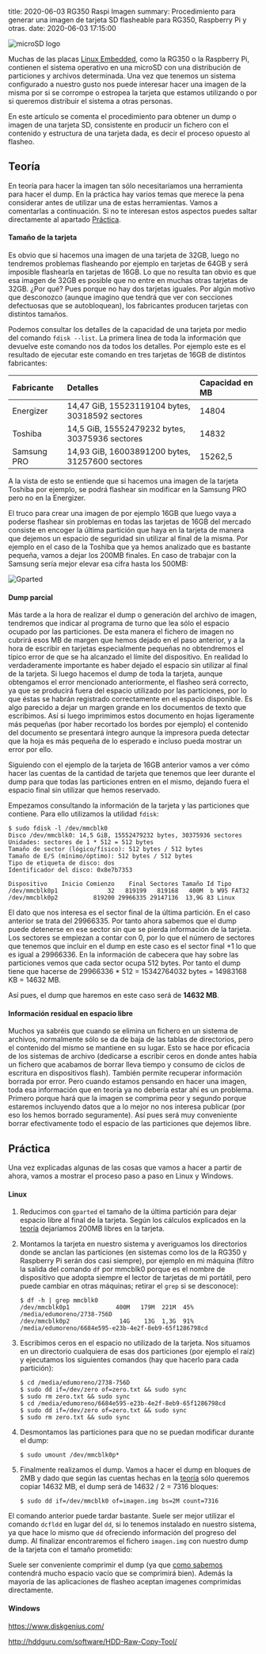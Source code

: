 title: 2020-06-03 RG350 Raspi Imagen
summary: Procedimiento para generar una imagen de tarjeta SD flasheable para RG350, Raspberry Pi y otras.
date: 2020-06-03 17:15:00

![microSD logo](/images/posts/rg350_raspi_image/microsd.png)

Muchas de las placas [Linux Embedded](https://es.wikipedia.org/wiki/Linux_embebido), como la RG350 o la Raspberry Pi, contienen el sistema operativo en una microSD con una distribución de particiones y archivos determinada. Una vez que tenemos un sistema configurado a nuestro gusto nos puede interesar hacer una imagen de la misma por si se corrompe o estropea la tarjeta que estamos utilizando o por si queremos distribuir el sistema a otras personas.

En este artículo se comenta el procedimiento para obtener un dump o imagen de una tarjeta SD, consistente en producir un fichero con el contenido y estructura de una tarjeta dada, es decir el proceso opuesto al flasheo.

## Teoría

En teoría para hacer la imagen tan sólo necesitaríamos una herramienta para hacer el dump. En la práctica hay varios temas que merece la pena considerar antes de utilizar una de estas herramientas. Vamos a comentarlas a continuación. Si no te interesan estos aspectos puedes saltar directamente al apartado [Práctica](#practica).

#### Tamaño de la tarjeta

Es obvio que si hacemos una imagen de una tarjeta de 32GB, luego no tendremos problemas flasheando por ejemplo en tarjetas de 64GB y será imposible flashearla en tarjetas de 16GB. Lo que no resulta tan obvio es que esa imagen de 32GB es posible que no entre en muchas otras tarjetas de 32GB. ¿Por qué? Pues porque no hay dos tarjetas iguales. Por algún motivo que desconozco (aunque imagino que tendrá que ver con secciones defectuosas que se autobloquean), los fabricantes producen tarjetas con distintos tamaños.

Podemos consultar los detalles de la capacidad de una tarjeta por medio del comando `fdisk --list`. La primera linea de toda la información que devuelve este comando nos da todos los detalles. Por ejemplo este es el resultado de ejecutar este comando en tres tarjetas de 16GB de distintos fabricantes:

|Fabricante|Detalles|Capacidad en MB|
|:---------|:-------|:--------------|
|Energizer|14,47 GiB, 15523119104 bytes, 30318592 sectores|14804|
|Toshiba|14,5 GiB, 15552479232 bytes, 30375936 sectores|14832|
|Samsung PRO|14,93 GiB, 16003891200 bytes, 31257600 sectores|15262,5|

A la vista de esto se entiende que si hacemos una imagen de la tarjeta Toshiba por ejemplo, se podrá flashear sin modificar en la Samsung PRO pero no en la Energizer.

El truco para crear una imagen de por ejemplo 16GB que luego vaya a poderse flashear sin problemas en todas las tarjetas de 16GB del mercado consiste en encoger la última partición que haya en la tarjeta de manera que dejemos un espacio de seguridad sin utilizar al final de la misma. Por ejemplo en el caso de la Toshiba que ya hemos analizado que es bastante pequeña, vamos a dejar los 200MB finales. En caso de trabajar con la Samsung sería mejor elevar esa cifra hasta los 500MB:

![Gparted](/images/posts/rg350_raspi_image/gparted.png)

#### Dump parcial

Más tarde a la hora de realizar el dump o generación del archivo de imagen, tendremos que indicar al programa de turno que lea sólo el espacio ocupado por las particiones. De esta manera el fichero de imagen no cubrirá esos MB de margen que hemos dejado en el paso anterior, y a la hora de escribir en tarjetas especialmente pequeñas no obtendremos el típico error de que se ha alcanzado el límite del dispositivo. En realidad lo verdaderamente importante es haber dejado el espacio sin utilizar al final de la tarjeta. Si luego hacemos el dump de toda la tarjeta, aunque obtengamos el error mencionado anteriormente, el flasheo será correcto, ya que se producirá fuera del espacio utilizado por las particiones, por lo que éstas se habrán registrado correctamente en el espacio disponible. Es algo parecido a dejar un margen grande en los documentos de texto que escribimos. Así si luego imprimimos estos documento en hojas ligeramente más pequeñas (por haber recortado los bordes por ejemplo) el contenido del documento se presentará íntegro aunque la impresora pueda detectar que la hoja es más pequeña de lo esperado e incluso pueda mostrar un error por ello.

Siguiendo con el ejemplo de la tarjeta de 16GB anterior vamos a ver cómo hacer las cuentas de la cantidad de tarjeta que tenemos que leer durante el dump para que todas las particiones entren en el mismo, dejando fuera el espacio final sin utilizar que hemos reservado.

Empezamos consultando la información de la tarjeta y las particiones que contiene. Para ello utilizamos la utilidad `fdisk`:

```
$ sudo fdisk -l /dev/mmcblk0
Disco /dev/mmcblk0: 14,5 GiB, 15552479232 bytes, 30375936 sectores
Unidades: sectores de 1 * 512 = 512 bytes
Tamaño de sector (lógico/físico): 512 bytes / 512 bytes
Tamaño de E/S (mínimo/óptimo): 512 bytes / 512 bytes
Tipo de etiqueta de disco: dos
Identificador del disco: 0x8e7b7353

Dispositivo    Inicio Comienzo    Final Sectores Tamaño Id Tipo
/dev/mmcblk0p1              32   819199   819168   400M  b W95 FAT32
/dev/mmcblk0p2          819200 29966335 29147136  13,9G 83 Linux
```

El dato que nos interesa es el sector final de la última partición. En el caso anterior se trata del 29966335. Por tanto ahora sabemos que el dump puede detenerse en ese sector sin que se pierda información de la tarjeta. Los sectores se empiezan a contar con 0, por lo que el número de sectores que tenemos que incluir en el dump en este caso es el sector final +1 lo que es igual a 29966336. En la información de cabecera que hay sobre las particiones vemos que cada sector ocupa 512 bytes. Por tanto el dump tiene que hacerse de 29966336 * 512 = 15342764032 bytes = 14983168 KB = 14632 MB.

Así pues, el dump que haremos en este caso será de **14632 MB**.

#### Información residual en espacio libre

Muchos ya sabréis que cuando se elimina un fichero en un sistema de archivos, normalmente sólo se da de baja de las tablas de directorios, pero el contenido del mismo se mantiene en su lugar. Esto se hace por eficacia de los sistemas de archivo (dedicarse a escribir ceros en donde antes había un fichero que acabamos de borrar lleva tiempo y consumo de ciclos de escritura en dispositivos flash). También permite recuperar información borrada por error. Pero cuando estamos pensando en hacer una imagen, toda esa información que en teoría ya no debería estar ahí es un problema. Primero porque hará que la imagen se comprima peor y segundo porque estaremos incluyendo datos que a lo mejor no nos interesa publicar (por eso los hemos borrado seguramente). Así pues será muy conveniente borrar efectivamente todo el espacio de las particiones que dejemos libre.

## Práctica

Una vez explicadas algunas de las cosas que vamos a hacer a partir de ahora, vamos a mostrar el proceso paso a paso en Linux y Windows.

#### Linux

1. Reducimos con `gparted` el tamaño de la última partición para dejar espacio libre al final de la tarjeta. Según los cálculos explicados en la [teoría](#tamano-de-la-tarjeta) dejaríamos 200MB libres en la tarjeta.
2. Montamos la tarjeta en nuestro sistema y averiguamos los directorios donde se anclan las particiones (en sistemas como los de la RG350 y Raspberry Pi serán dos casi siempre), por ejemplo en mi máquina (filtro la salida del comando `df` por mmcblk0 porque es el nombre de dispositivo que adopta siempre el lector de tarjetas de mi portátil, pero puede cambiar en otras máquinas; retirar el `grep` si se desconoce):

    ```
    $ df -h | grep mmcblk0
    /dev/mmcblk0p1             400M   179M  221M  45% /media/edumoreno/2738-756D
    /dev/mmcblk0p2              14G    13G  1,3G  91% /media/edumoreno/6684e595-e23b-4e2f-8eb9-65f1286798cd
    ```

3. Escribimos ceros en el espacio no utilizado de la tarjeta. Nos situamos en un directorio cualquiera de esas dos particiones (por ejemplo el raíz) y ejecutamos los siguientes comandos (hay que hacerlo para cada partición):

    ```
    $ cd /media/edumoreno/2738-756D
    $ sudo dd if=/dev/zero of=zero.txt && sudo sync
    $ sudo rm zero.txt && sudo sync
    $ cd /media/edumoreno/6684e595-e23b-4e2f-8eb9-65f1286798cd
    $ sudo dd if=/dev/zero of=zero.txt && sudo sync
    $ sudo rm zero.txt && sudo sync
    ```

4. Desmontamos las particiones para que no se puedan modificar durante el dump:

    ```
    $ sudo umount /dev/mmcblk0p*
    ```

5. Finalmente realizamos el dump. Vamos a hacer el dump en bloques de 2MB y dado que según las cuentas hechas en la [teoría](#dump-parcial) sólo queremos copiar 14632 MB, el dump será de 14632 / 2 = 7316 bloques:

    ```
    $ sudo dd if=/dev/mmcblk0 of=imagen.img bs=2M count=7316
    ```

El comando anterior puede tardar bastante. Suele ser mejor utilizar el comando `dcfldd` en lugar del `dd`, si lo tenemos instalado en nuestro sistema, ya que hace lo mismo que `dd` ofreciendo información del progreso del dump. Al finalizar encontraremos el fichero `imagen.img` con nuestro dump de la tarjeta con el tamaño prometido:



Suele ser conveniente comprimir el dump (ya que [como sabemos](#informacion-residual-en-espacio-libre) contendrá mucho espacio vacío que se comprimirá bien). Además la mayoría de las aplicaciones de flasheo aceptan imagenes comprimidas directamente.

#### Windows

https://www.diskgenius.com/

http://hddguru.com/software/HDD-Raw-Copy-Tool/
